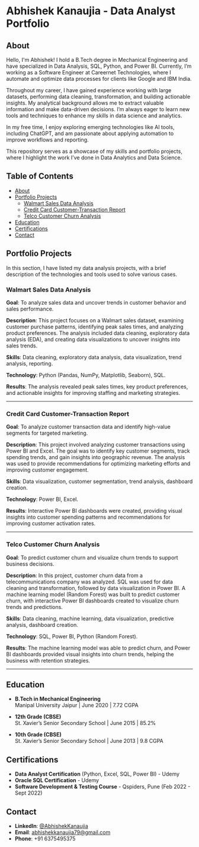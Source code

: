# Abhishek Kanaujia - Data Analyst Portfolio

## About
Hello, I'm Abhishek! I hold a B.Tech degree in Mechanical Engineering and have specialized in Data Analysis, SQL, Python, and Power BI. Currently, I’m working as a Software Engineer at Careernet Technologies, where I automate and optimize data processes for clients like Google and IBM India.

Throughout my career, I have gained experience working with large datasets, performing data cleaning, transformation, and building actionable insights. My analytical background allows me to extract valuable information and make data-driven decisions. I’m always eager to learn new tools and techniques to enhance my skills in data science and analytics.

In my free time, I enjoy exploring emerging technologies like AI tools, including ChatGPT, and am passionate about applying automation to improve workflows and reporting.

This repository serves as a showcase of my skills and portfolio projects, where I highlight the work I’ve done in Data Analytics and Data Science.

## Table of Contents
- [About](#about)
- [Portfolio Projects](#portfolio-projects)
  - [Walmart Sales Data Analysis](#walmart-sales-data-analysis)
  - [Credit Card Customer-Transaction Report](#credit-card-customer-transaction-report)
  - [Telco Customer Churn Analysis](#telco-customer-churn-analysis)
- [Education](#education)
- [Certifications](#certifications)
- [Contact](#contact)

## Portfolio Projects
In this section, I have listed my data analysis projects, with a brief description of the technologies and tools used to solve various cases.

### Walmart Sales Data Analysis

**Goal**: To analyze sales data and uncover trends in customer behavior and sales performance.

**Description**: This project focuses on a Walmart sales dataset, examining customer purchase patterns, identifying peak sales times, and analyzing product preferences. The analysis included data cleaning, exploratory data analysis (EDA), and creating data visualizations to uncover insights into sales trends.

**Skills**: Data cleaning, exploratory data analysis, data visualization, trend analysis, reporting.

**Technology**: Python (Pandas, NumPy, Matplotlib, Seaborn), SQL.

**Results**: The analysis revealed peak sales times, key product preferences, and actionable insights for improving staffing and marketing strategies.

---

### Credit Card Customer-Transaction Report

**Goal**: To analyze customer transaction data and identify high-value segments for targeted marketing.

**Description**: This project involved analyzing customer transactions using Power BI and Excel. The goal was to identify key customer segments, track spending trends, and gain insights into geographic revenue. The analysis was used to provide recommendations for optimizing marketing efforts and improving customer engagement.

**Skills**: Data visualization, customer segmentation, trend analysis, dashboard creation.

**Technology**: Power BI, Excel.

**Results**: Interactive Power BI dashboards were created, providing visual insights into customer spending patterns and recommendations for improving customer activation rates.

---

### Telco Customer Churn Analysis

**Goal**: To predict customer churn and visualize churn trends to support business decisions.

**Description**: In this project, customer churn data from a telecommunications company was analyzed. SQL was used for data cleaning and transformation, followed by data visualization in Power BI. A machine learning model (Random Forest) was built to predict customer churn, with interactive Power BI dashboards created to visualize churn trends and predictions.

**Skills**: Data cleaning, machine learning, data visualization, predictive analysis, dashboard creation.

**Technology**: SQL, Power BI, Python (Random Forest).

**Results**: The machine learning model was able to predict churn, and Power BI dashboards provided visual insights into churn trends, helping the business with retention strategies.

---

## Education
- **B.Tech in Mechanical Engineering**  
  Manipal University Jaipur | June 2020 | 7.72 CGPA

- **12th Grade (CBSE)**  
  St. Xavier’s Senior Secondary School | June 2015 | 85.2%

- **10th Grade (CBSE)**  
  St. Xavier’s Senior Secondary School | June 2013 | 9.8 CGPA

## Certifications
- **Data Analyst Certification** (Python, Excel, SQL, Power BI) - Udemy
- **Oracle SQL Certification** - Udemy
- **Software Development & Testing Course** - Qspiders, Pune (Feb 2022 - Sept 2022)

## Contact
- **LinkedIn**: [@AbhishekKanaujia](https://www.linkedin.com/in/abhishek-kanaujia-profile/)
- **Email**: abhishekkanaujia79@gmail.com
- **Phone**: +91 6375495375
